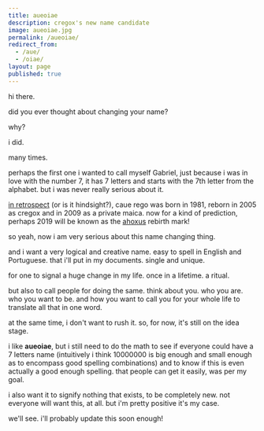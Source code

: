 ```yaml
---
title: aueoiae
description: cregox's new name candidate
image: aueoiae.jpg
permalink: /aueoiae/
redirect_from:
  - /aue/
  - /oiae/
layout: page
published: true
---
```


hi there.

did you ever thought about changing your name?

why?

i did.

many times.

perhaps the first one i wanted to call myself Gabriel, just because i was in love with the number 7, it has 7 letters and starts with the 7th letter from the alphabet. but i was never really serious about it.

[in retrospect](https://www.slant.co/users/cregox) (or is it hindsight?), caue rego was born in 1981, reborn in 2005 as cregox and in 2009 as a private maica. now for a kind of prediction, perhaps 2019 will be known as the [ahoxus](/ahoxus) rebirth mark!

so yeah, now i am very serious about this name changing thing.

and i want a very logical and creative name. easy to spell in English and Portuguese. that i'll put in my documents. single and unique.

for one to signal a huge change in my life. once in a lifetime. a ritual.

but also to call people for doing the same. think about you. who you are. who you want to be. and how you want to call you for your whole life to translate all that in one word.

at the same time, i don't want to rush it. so, for now, it's still on the idea stage.

i like **aueoiae**, but i still need to do the math to see if everyone could have a 7 letters name (intuitively i think 10000000 is big enough and small enough as to encompass good spelling combinations) and to know if this is even actually a good enough spelling. that people can get it easily, was per my goal.

i also want it to signify nothing that exists, to be completely new. not everyone will want this, at all. but i'm pretty positive it's my case.

we'll see. i'll probably update this soon enough!


